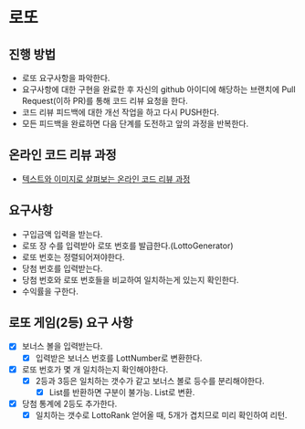 # 로또
## 진행 방법
* 로또 요구사항을 파악한다.
* 요구사항에 대한 구현을 완료한 후 자신의 github 아이디에 해당하는 브랜치에 Pull Request(이하 PR)를 통해 코드 리뷰 요청을 한다.
* 코드 리뷰 피드백에 대한 개선 작업을 하고 다시 PUSH한다.
* 모든 피드백을 완료하면 다음 단계를 도전하고 앞의 과정을 반복한다.

## 온라인 코드 리뷰 과정
* [텍스트와 이미지로 살펴보는 온라인 코드 리뷰 과정](https://github.com/next-step/nextstep-docs/tree/master/codereview)

## 요구사항

* 구입금액 입력을 받는다.
* 로또 장 수를 입력받아 로또 번호를 발급한다.(LottoGenerator)
* 로또 번호는 정렬되어져야한다.
* 당첨 번호를 입력받는다.
* 당첨 번호와 로또 번호들을 비교하여 일치하는게 있는지 확인한다.
* 수익률을 구한다.


## 로또 게임(2등) 요구 사항
* [x] 보너스 볼을 입력받는다.
  * [x] 입력받은 보너스 번호를 LottNumber로 변환한다.
* [x] 로또 번호가 몇 개 일치하는지 확인해야한다.
  * [x] 2등과 3등은 일치하는 갯수가 같고 보너스 볼로 등수를 분리해야한다.
    * [x] List<LottoNumber>를 반환하면 구분이 불가능. List<LottoRank>로 변환.
* [x] 당첨 통계에 2등도 추가한다.
  * [x] 일치하는 갯수로 LottoRank 얻어올 때, 5개가 겹치므로 미리 확인하여 리턴.

